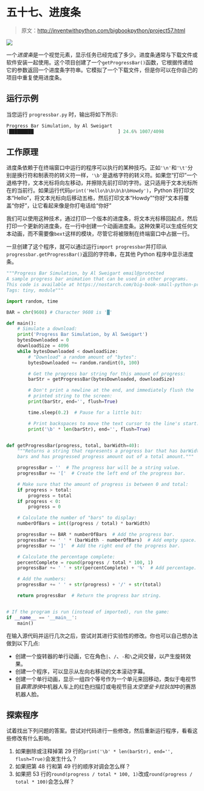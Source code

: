# 五十七、进度条

> 原文：<http://inventwithpython.com/bigbookpython/project57.html>

![](img/9d995d63aaead72cad01120081eb8f75.png)

一个*进度条*是一个视觉元素，显示任务已经完成了多少。进度条通常与下载文件或软件安装一起使用。这个项目创建了一个`getProgressBar()`函数，它根据传递给它的参数返回一个进度条字符串。它模拟了一个下载文件，但是你可以在你自己的项目中重复使用进度条。

## 运行示例

当您运行 `progressbar.py` 时，输出将如下所示:

```py
Progress Bar Simulation, by Al Sweigart
[█████████                               ] 24.6% 1007/4098
```

## 工作原理

进度条依赖于在终端窗口中运行的程序可以执行的某种技巧。正如`'\n'`和`'\t'`分别是换行符和制表符的转义符一样，`'\b'`是退格字符的转义符。如果您“打印”一个退格字符，文本光标将向左移动，并擦除先前打印的字符。这只适用于文本光标所在的当前行。如果运行代码`print('Hello\b\b\b\b\bHowdy')`，Python 将打印文本“Hello”，将文本光标向后移动五格，然后打印文本“Howdy”“你好”文本将覆盖“你好”，让它看起来像是你打电话给“你好”

我们可以使用这种技术，通过打印一个版本的进度条，将文本光标移回起点，然后打印一个更新的进度条，在一行中创建一个动画进度条。这种效果可以生成任何文本动画，而不需要像`bext`这样的模块，尽管它将被限制在终端窗口中占据一行。

一旦创建了这个程序，就可以通过运行`import progressbar`并打印从`progressbar.getProgressBar()`返回的字符串，在其他 Python 程序中显示进度条。

```py
"""Progress Bar Simulation, by Al Sweigart email@protected
A sample progress bar animation that can be used in other programs.
This code is available at https://nostarch.com/big-book-small-python-programming
Tags: tiny, module"""

import random, time

BAR = chr(9608) # Character 9608 is '█'

def main():
    # Simulate a download:
    print('Progress Bar Simulation, by Al Sweigart')
    bytesDownloaded = 0
    downloadSize = 4096
    while bytesDownloaded < downloadSize:
        # "Download" a random amount of "bytes":
        bytesDownloaded += random.randint(0, 100)

        # Get the progress bar string for this amount of progress:
        barStr = getProgressBar(bytesDownloaded, downloadSize)

        # Don't print a newline at the end, and immediately flush the
        # printed string to the screen:
        print(barStr, end='', flush=True)

        time.sleep(0.2)  # Pause for a little bit:

        # Print backspaces to move the text cursor to the line's start:
        print('\b' * len(barStr), end='', flush=True)


def getProgressBar(progress, total, barWidth=40):
    """Returns a string that represents a progress bar that has barWidth
    bars and has progressed progress amount out of a total amount."""

    progressBar = ''  # The progress bar will be a string value.
    progressBar += '['  # Create the left end of the progress bar.

    # Make sure that the amount of progress is between 0 and total:
    if progress > total:
        progress = total
    if progress < 0:
        progress = 0

    # Calculate the number of "bars" to display:
    numberOfBars = int((progress / total) * barWidth)

    progressBar += BAR * numberOfBars  # Add the progress bar.
    progressBar += ' ' * (barWidth - numberOfBars)  # Add empty space.
    progressBar += ']'  # Add the right end of the progress bar.

    # Calculate the percentage complete:
    percentComplete = round(progress / total * 100, 1)
    progressBar += ' ' + str(percentComplete) + '%'  # Add percentage.

    # Add the numbers:
    progressBar += ' ' + str(progress) + '/' + str(total)

    return progressBar  # Return the progress bar string.


# If the program is run (instead of imported), run the game:
if __name__ == '__main__':
    main() 
```

在输入源代码并运行几次之后，尝试对其进行实验性的修改。你也可以自己想办法做到以下几点:

*   创建一个旋转器的单行动画，它在角色`|`、`/`、`-`和`\`之间交替，以产生旋转效果。
*   创建一个程序，可以显示从左向右移动的文本滚动字幕。
*   创建一个单行动画，显示一组四个等号作为一个单元来回移动，类似于电视节目*霹雳游侠*中机器人车上的红色扫描灯或电视节目*太空堡垒卡拉狄加*中的赛昂机器人脸。

## 探索程序

试着找出下列问题的答案。尝试对代码进行一些修改，然后重新运行程序，看看这些修改有什么影响。

1.  如果删除或注释掉第 29 行的`print('\b' * len(barStr), end='', flush=True)`会发生什么？
2.  如果把第 48 行和第 49 行的顺序对调会怎么样？
3.  如果把 53 行的`round(progress / total * 100, 1)`改成`round(progress / total * 100)`会怎么样？